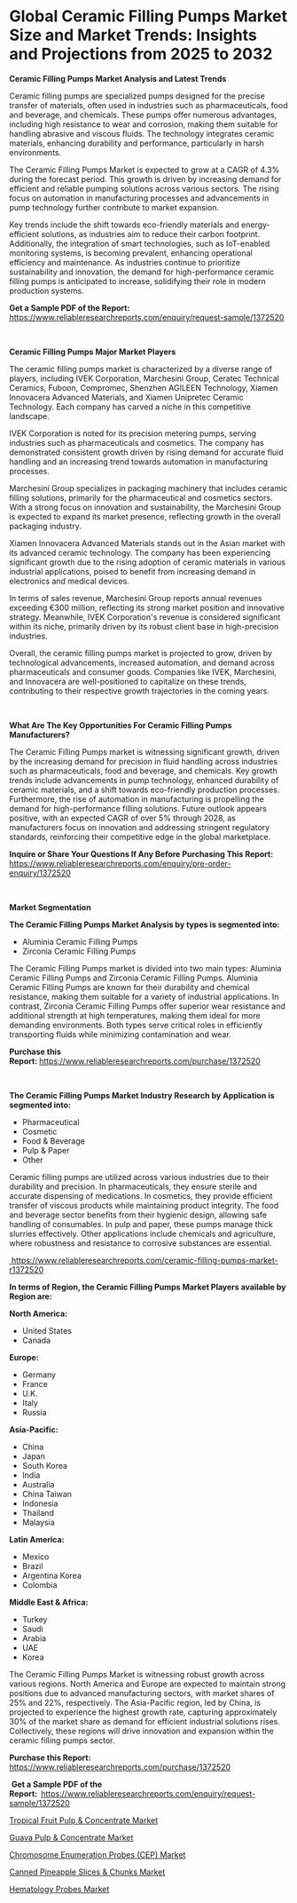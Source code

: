 <p><h1>Global Ceramic Filling Pumps Market Size and Market Trends: Insights and Projections from 2025 to 2032</h1></p><p><strong>Ceramic Filling Pumps Market Analysis and Latest Trends</strong></p>
<p><p>Ceramic filling pumps are specialized pumps designed for the precise transfer of materials, often used in industries such as pharmaceuticals, food and beverage, and chemicals. These pumps offer numerous advantages, including high resistance to wear and corrosion, making them suitable for handling abrasive and viscous fluids. The technology integrates ceramic materials, enhancing durability and performance, particularly in harsh environments.</p><p>The Ceramic Filling Pumps Market is expected to grow at a CAGR of 4.3% during the forecast period. This growth is driven by increasing demand for efficient and reliable pumping solutions across various sectors. The rising focus on automation in manufacturing processes and advancements in pump technology further contribute to market expansion. </p><p>Key trends include the shift towards eco-friendly materials and energy-efficient solutions, as industries aim to reduce their carbon footprint. Additionally, the integration of smart technologies, such as IoT-enabled monitoring systems, is becoming prevalent, enhancing operational efficiency and maintenance. As industries continue to prioritize sustainability and innovation, the demand for high-performance ceramic filling pumps is anticipated to increase, solidifying their role in modern production systems.</p></p>
<p><strong>Get a Sample PDF of the Report:&nbsp;</strong> <a href="https://www.reliableresearchreports.com/enquiry/request-sample/1372520?utm_campaign=31&utm_medium=2&utm_source=Github&utm_content=ia&utm_term=22032025&utm_id=ceramic-filling-pumps">https://www.reliableresearchreports.com/enquiry/request-sample/1372520</a></p>
<p>&nbsp;</p>
<p><strong>Ceramic Filling Pumps Major Market Players</strong></p>
<p><p>The ceramic filling pumps market is characterized by a diverse range of players, including IVEK Corporation, Marchesini Group, Ceratec Technical Ceramics, Fuboon, Compromec, Shenzhen AGILEEN Technology, Xiamen Innovacera Advanced Materials, and Xiamen Unipretec Ceramic Technology. Each company has carved a niche in this competitive landscape.</p><p>IVEK Corporation is noted for its precision metering pumps, serving industries such as pharmaceuticals and cosmetics. The company has demonstrated consistent growth driven by rising demand for accurate fluid handling and an increasing trend towards automation in manufacturing processes. </p><p>Marchesini Group specializes in packaging machinery that includes ceramic filling solutions, primarily for the pharmaceutical and cosmetics sectors. With a strong focus on innovation and sustainability, the Marchesini Group is expected to expand its market presence, reflecting growth in the overall packaging industry.</p><p>Xiamen Innovacera Advanced Materials stands out in the Asian market with its advanced ceramic technology. The company has been experiencing significant growth due to the rising adoption of ceramic materials in various industrial applications, poised to benefit from increasing demand in electronics and medical devices.</p><p>In terms of sales revenue, Marchesini Group reports annual revenues exceeding €300 million, reflecting its strong market position and innovative strategy. Meanwhile, IVEK Corporation's revenue is considered significant within its niche, primarily driven by its robust client base in high-precision industries.</p><p>Overall, the ceramic filling pumps market is projected to grow, driven by technological advancements, increased automation, and demand across pharmaceuticals and consumer goods. Companies like IVEK, Marchesini, and Innovacera are well-positioned to capitalize on these trends, contributing to their respective growth trajectories in the coming years.</p></p>
<p>&nbsp;</p>
<p><strong>What Are The Key Opportunities For Ceramic Filling Pumps Manufacturers?</strong></p>
<p><p>The Ceramic Filling Pumps market is witnessing significant growth, driven by the increasing demand for precision in fluid handling across industries such as pharmaceuticals, food and beverage, and chemicals. Key growth trends include advancements in pump technology, enhanced durability of ceramic materials, and a shift towards eco-friendly production processes. Furthermore, the rise of automation in manufacturing is propelling the demand for high-performance filling solutions. Future outlook appears positive, with an expected CAGR of over 5% through 2028, as manufacturers focus on innovation and addressing stringent regulatory standards, reinforcing their competitive edge in the global marketplace.</p></p>
<p><strong>Inquire or Share Your Questions If Any Before Purchasing This Report:</strong> <a href="https://www.reliableresearchreports.com/enquiry/pre-order-enquiry/1372520?utm_campaign=31&utm_medium=2&utm_source=Github&utm_content=ia&utm_term=22032025&utm_id=ceramic-filling-pumps">https://www.reliableresearchreports.com/enquiry/pre-order-enquiry/1372520</a></p>
<p>&nbsp;</p>
<p><strong>Market Segmentation</strong></p>
<p><strong>The Ceramic Filling Pumps Market Analysis by types is segmented into:</strong></p>
<p><ul><li>Aluminia Ceramic Filling Pumps</li><li>Zirconia Ceramic Filling Pumps</li></ul></p>
<p><p>The Ceramic Filling Pumps market is divided into two main types: Aluminia Ceramic Filling Pumps and Zirconia Ceramic Filling Pumps. Aluminia Ceramic Filling Pumps are known for their durability and chemical resistance, making them suitable for a variety of industrial applications. In contrast, Zirconia Ceramic Filling Pumps offer superior wear resistance and additional strength at high temperatures, making them ideal for more demanding environments. Both types serve critical roles in efficiently transporting fluids while minimizing contamination and wear.</p></p>
<p><strong>Purchase this Report:&nbsp;</strong><a href="https://www.reliableresearchreports.com/purchase/1372520?utm_campaign=31&utm_medium=2&utm_source=Github&utm_content=ia&utm_term=22032025&utm_id=ceramic-filling-pumps">https://www.reliableresearchreports.com/purchase/1372520</a></p>
<p>&nbsp;</p>
<p><strong>The Ceramic Filling Pumps Market Industry Research by Application is segmented into:</strong></p>
<p><ul><li>Pharmaceutical</li><li>Cosmetic</li><li>Food & Beverage</li><li>Pulp & Paper</li><li>Other</li></ul></p>
<p><p>Ceramic filling pumps are utilized across various industries due to their durability and precision. In pharmaceuticals, they ensure sterile and accurate dispensing of medications. In cosmetics, they provide efficient transfer of viscous products while maintaining product integrity. The food and beverage sector benefits from their hygienic design, allowing safe handling of consumables. In pulp and paper, these pumps manage thick slurries effectively. Other applications include chemicals and agriculture, where robustness and resistance to corrosive substances are essential.</p></p>
<p><a href="https://www.reliableresearchreports.com/ceramic-filling-pumps-market-r1372520?utm_campaign=31&utm_medium=2&utm_source=Github&utm_content=ia&utm_term=22032025&utm_id=ceramic-filling-pumps">&nbsp;https://www.reliableresearchreports.com/ceramic-filling-pumps-market-r1372520</a></p>
<p><strong>In terms of Region, the Ceramic Filling Pumps Market Players available by Region are:</strong></p>
<p>
    <p> <strong> North America: </strong>
        <ul>
            <li>United States</li>
            <li>Canada</li>
        </ul>
        </p> 
    <p> <strong> Europe: </strong>
        <ul>
            <li>Germany</li>
            <li>France</li>
            <li>U.K.</li>
            <li>Italy</li>
            <li>Russia</li>
        </ul>
        </p> 
    <p> <strong> Asia-Pacific: </strong>
        <ul>
            <li>China</li>
            <li>Japan</li>
            <li>South Korea</li>
            <li>India</li>
            <li>Australia</li>
            <li>China Taiwan</li>
            <li>Indonesia</li>
            <li>Thailand</li>
            <li>Malaysia</li>
        </ul>
        </p> 
    <p> <strong> Latin America: </strong>
        <ul>
            <li>Mexico</li>
            <li>Brazil</li>
            <li>Argentina Korea</li>
            <li>Colombia</li>
        </ul>
        </p> 
    <p> <strong> Middle East & Africa: </strong>
        <ul>
            <li>Turkey</li>
            <li>Saudi</li>
            <li>Arabia</li>
            <li>UAE</li>
            <li>Korea</li>
        </ul>
    </p>
    </p>
<p><p>The Ceramic Filling Pumps Market is witnessing robust growth across various regions. North America and Europe are expected to maintain strong positions due to advanced manufacturing sectors, with market shares of 25% and 22%, respectively. The Asia-Pacific region, led by China, is projected to experience the highest growth rate, capturing approximately 30% of the market share as demand for efficient industrial solutions rises. Collectively, these regions will drive innovation and expansion within the ceramic filling pumps sector.</p></p>
<p><strong>Purchase this Report: </strong><a href="https://www.reliableresearchreports.com/purchase/1372520?utm_campaign=31&utm_medium=2&utm_source=Github&utm_content=ia&utm_term=22032025&utm_id=ceramic-filling-pumps">https://www.reliableresearchreports.com/purchase/1372520</a></p>
<p>&nbsp;<strong>Get a Sample PDF of the Report:&nbsp;&nbsp;</strong><a href="https://www.reliableresearchreports.com/enquiry/request-sample/1372520?utm_campaign=31&utm_medium=2&utm_source=Github&utm_content=ia&utm_term=22032025&utm_id=ceramic-filling-pumps">https://www.reliableresearchreports.com/enquiry/request-sample/1372520</a></p>
<p><strong></strong></p>
<p><p><a href="https://github.com/duzcupetriv/Market-Research-Report-List-1/blob/main/tropical-fruit-pulp-concentrate-market.md?utm_campaign=31&utm_medium=2&utm_source=Github&utm_content=ia&utm_term=22032025&utm_id=ceramic-filling-pumps">Tropical Fruit Pulp & Concentrate Market</a></p><p><a href="https://github.com/abexjeliti/Market-Research-Report-List-1/blob/main/guava-pulp-concentrate-market.md?utm_campaign=31&utm_medium=2&utm_source=Github&utm_content=ia&utm_term=22032025&utm_id=ceramic-filling-pumps">Guava Pulp & Concentrate Market</a></p><p><a href="https://github.com/okornevonywx/Market-Research-Report-List-1/blob/main/chromosome-enumeration-probes-cep-market.md?utm_campaign=31&utm_medium=2&utm_source=Github&utm_content=ia&utm_term=22032025&utm_id=ceramic-filling-pumps">Chromosome Enumeration Probes (CEP) Market</a></p><p><a href="https://github.com/hervedeidadw/Market-Research-Report-List-1/blob/main/canned-pineapple-slices-chunks-market.md?utm_campaign=31&utm_medium=2&utm_source=Github&utm_content=ia&utm_term=22032025&utm_id=ceramic-filling-pumps">Canned Pineapple Slices & Chunks Market</a></p><p><a href="https://github.com/nwogudimouix/Market-Research-Report-List-1/blob/main/hematology-probes-market.md?utm_campaign=31&utm_medium=2&utm_source=Github&utm_content=ia&utm_term=22032025&utm_id=ceramic-filling-pumps">Hematology Probes Market</a></p></p>